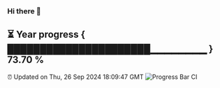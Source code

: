### Hi there 👋
⏳ Year progress { ██████████████████████▁▁▁▁▁▁▁▁ } 73.70 %
---
⏰ Updated on Thu, 26 Sep 2024 18:09:47 GMT
![Progress Bar CI](https://github.com/Moyi321/Moyi321/workflows/Progress%20Bar%20CI/badge.svg)
